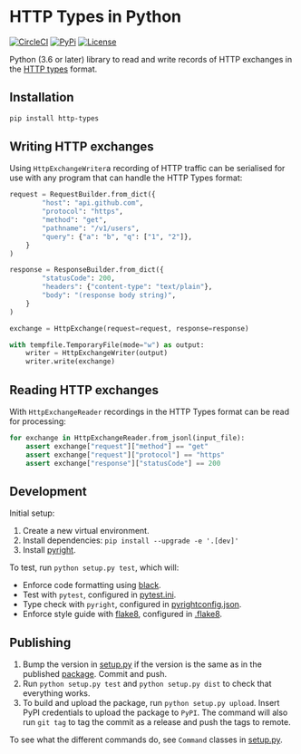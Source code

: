 # HTTP Types in Python

[![CircleCI](https://circleci.com/gh/meeshkan/py-http-types.svg?style=shield)](https://circleci.com/gh/meeshkan/py-http-types)
[![PyPi](https://img.shields.io/pypi/pyversions/http-types)](https://pypi.org/project/http-types/)
[![License](https://img.shields.io/pypi/l/http-types)](LICENSE)

Python (3.6 or later) library to read and write records of HTTP exchanges in the [HTTP types](https://meeshkan.github.io/http-types/) format.

## Installation

```bash
pip install http-types
```

## Writing HTTP exchanges
Using `HttpExchangeWriter`a recording of HTTP traffic can be serialised for use with any program that can handle the HTTP Types format:

```python
request = RequestBuilder.from_dict({
        "host": "api.github.com",
        "protocol": "https",
        "method": "get",
        "pathname": "/v1/users",
        "query": {"a": "b", "q": ["1", "2"]},
    }
)

response = ResponseBuilder.from_dict({
        "statusCode": 200,
        "headers": {"content-type": "text/plain"},
        "body": "(response body string)",
    }
)

exchange = HttpExchange(request=request, response=response)

with tempfile.TemporaryFile(mode="w") as output:
    writer = HttpExchangeWriter(output)
    writer.write(exchange)
```

## Reading HTTP exchanges
With `HttpExchangeReader` recordings in the HTTP Types format can be read for processing:

```python
for exchange in HttpExchangeReader.from_jsonl(input_file):
    assert exchange["request"]["method"] == "get"
    assert exchange["request"]["protocol"] == "https"
    assert exchange["response"]["statusCode"] == 200
```

## Development
Initial setup:

1. Create a new virtual environment.
1. Install dependencies: `pip install --upgrade -e '.[dev]'`
1. Install [pyright](https://github.com/microsoft/pyright).

To test, run `python setup.py test`, which will:

- Enforce code formatting using [black](https://black.readthedocs.io/en/stable/).
- Test with `pytest`, configured in [pytest.ini](./pytest.ini).
- Type check with `pyright`, configured in [pyrightconfig.json](./pyrightconfig.json).
- Enforce style guide with [flake8](https://flake8.pycqa.org/en/latest/), configured in [.flake8](./.flake8).

## Publishing

1. Bump the version in [setup.py](./setup.py) if the version is the same as in the published [package](https://pypi.org/project/http-types/). Commit and push.
1. Run `python setup.py test` and `python setup.py dist` to check that everything works.
1. To build and upload the package, run `python setup.py upload`. Insert PyPI credentials to upload the package to `PyPI`. The command will also run `git tag` to tag the commit as a release and push the tags to remote.

To see what the different commands do, see `Command` classes in [setup.py](./setup.py).
